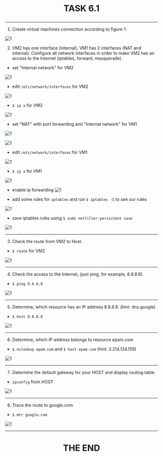 # <p align="center"> __TASK 6.1__ </p>

---

1. Create virtual machines connection according to figure 1:

![1](screenshots/0.png)

2. VM2 has one interface (internal), VM1 has 2 interfaces (NAT and internal). Configure all network
interfaces in order to make VM2 has an access to the Internet (iptables, forward, masquerade).

  * set "Internal network" for VM2

  ![1](screenshots/8.png)


  * edit `/etc/network/interfaces` for VM2

  ![1](screenshots/1.png)


  * `$ ip a` for VM2

  ![1](screenshots/2.png)


  * set "NAT" with port forwarding and "Internal network" for VM1

  ![1](screenshots/9.png)

  ![1](screenshots/10.png)


  * edit `/etc/network/interfaces` for VM1

  ![1](screenshots/3.png)


  * `$ ip a` for VM1

  ![1](screenshots/4.png)


  * enable ip forwarding
  ![1](screenshots/5.png)


  * add some rules for `iptables` and run `$ iptables -S` to see our rules

  ![1](screenshots/6.png)


  * save iptables rules using `$ sudo netfilter-persistent save`

  ![1](screenshots/7.png)

---

3. Check the route from VM2 to Host.

  * `$ route` for VM2

  ![1](screenshots/11.png)

---

4. Check the access to the Internet, (just ping, for example, 8.8.8.8).

  * `$ ping 8.8.8.8`

  ![1](screenshots/12.png)

---

5. Determine, which resource has an IP address 8.8.8.8. (hint: dns.google)

  * `$ host 8.8.8.8`

  ![1](screenshots/13.png)

---

6. Determine, which IP address belongs to resource epam.com

  * `$ nslookup epam.com` and `$ host epam.com` (hint: 3.214.134.159)

  ![1](screenshots/14.png)

---

7. Determine the default gateway for your HOST and display routing table.

  * `ipconfig` from HOST

  ![1](screenshots/16.png)

---

8. Trace the route to google.com

  * `$ mtr google.com`

  ![1](screenshots/17.png)

---

# <p align="center"> __THE END__ </p>
